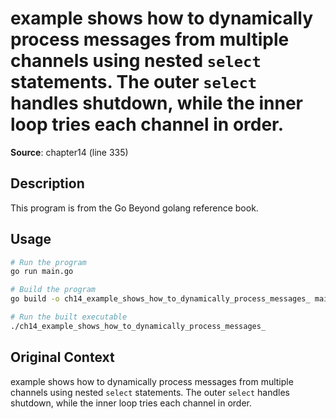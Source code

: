 # example shows how to dynamically process messages from multiple channels using nested `select` statements. The outer `select` handles shutdown, while the inner loop tries each channel in order.

**Source**: chapter14 (line 335)

## Description

This program is from the Go Beyond golang reference book.

## Usage

```bash
# Run the program
go run main.go

# Build the program
go build -o ch14_example_shows_how_to_dynamically_process_messages_ main.go

# Run the built executable
./ch14_example_shows_how_to_dynamically_process_messages_
```

## Original Context

example shows how to dynamically process messages from multiple channels using nested `select` statements. The outer `select` handles shutdown, while the inner loop tries each channel in order.
